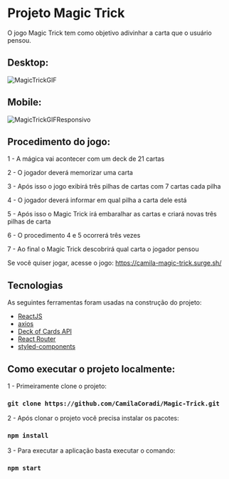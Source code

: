 
# Projeto Magic Trick

O jogo Magic Trick tem como objetivo adivinhar a carta que o usuário pensou.

## Desktop:
![MagicTrickGIF](https://user-images.githubusercontent.com/93163329/173887290-88898d8a-a62b-4cb4-9b69-ab0d10ac293b.gif)

## Mobile:
![MagicTrickGIFResponsivo](https://user-images.githubusercontent.com/93163329/173903905-51ccc36e-03b7-4784-80b2-56afe78e4ddf.gif)


## Procedimento do jogo:

1 - A mágica vai acontecer com um deck de 21 cartas

2 - O jogador deverá memorizar uma carta

3 - Após isso o jogo exibirá três pilhas de cartas com 7 cartas cada pilha

4 - O jogador deverá informar em qual pilha a carta dele está

5 - Após isso o Magic Trick irá embaralhar as cartas e criará novas três pilhas de carta

6 - O procedimento 4 e 5 ocorrerá três vezes

7 - Ao final o Magic Trick descobrirá qual carta o jogador pensou

Se você quiser jogar, acesse o jogo:  https://camila-magic-trick.surge.sh/

## Tecnologias
As seguintes ferramentas foram usadas na construção do projeto:

- [ReactJS](https://pt-br.reactjs.org/)
- [axios](https://axios-http.com/ptbr/docs/intro)
- [Deck of Cards API](https://deckofcardsapi.com/)
- [React Router](https://reactrouter.com/)
- [styled-components](https://styled-components.com/)

## Como executar o projeto localmente:

1 - Primeiramente clone o projeto:

### `git clone https://github.com/CamilaCoradi/Magic-Trick.git`

2 - Após clonar o projeto você precisa instalar os pacotes:
### `npm install`

3 - Para executar a aplicação basta executar o comando:
### `npm start`

